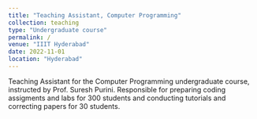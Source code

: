 ```yaml
---
title: "Teaching Assistant, Computer Programming"
collection: teaching
type: "Undergraduate course"
permalink: /
venue: "IIIT Hyderabad"
date: 2022-11-01
location: "Hyderabad"
---
```


Teaching Assistant for the Computer Programming undergraduate course, instructed by Prof. Suresh Purini. Responsible for preparing coding assigments and labs for 300 students and conducting tutorials and correcting papers for 30 students. 
